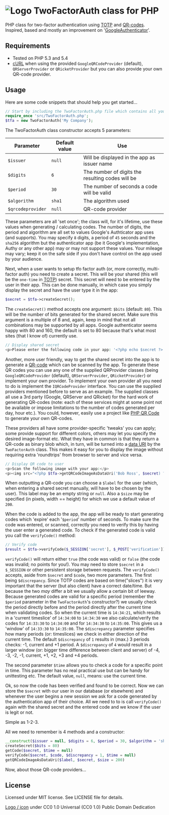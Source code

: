 # ![Logo](https://raw.githubusercontent.com/RobThree/TwoFactorAuth/master/logo.png) TwoFactorAuth class for PHP

PHP class for two-factor authentication using [TOTP](http://en.wikipedia.org/wiki/Time-based_One-time_Password_Algorithm) and [QR-codes](http://en.wikipedia.org/wiki/QR_code). Inspired, based and mostly an improvement on '[GoogleAuthenticator](https://github.com/PHPGangsta/GoogleAuthenticator)'.

## Requirements

* Tested on PHP 5.3 and 5.4
* [cURL](http://php.net/manual/en/book.curl.php) when using the provided `GoogleQRCodeProvider` (default), `QRServerProvider` or `QRicketProvider` but you can also provide your own QR-code provider.


## Usage

Here are some code snippets that should help you get started...

````php
// Start by including the TwoFactorAuth.php file which contains all you need (for now)
require_once 'src/TwoFactorAuth.php';
$tfa = new TwoFactorAuth('My Company');
````

The TwoFactorAuth class constructor accepts 5 parameters:

Parameter         | Default value | Use 
------------------|---------------|--------------------------------------------------
`$issuer`         | `null`        | Will be displayed in the app as issuer name
`$digits`         | `6`           | The number of digits the resulting codes will be
`$period`         | `30`          | The number of seconds a code will be valid
`$algorithm`      | `sha1`        | The algorithm used
`$qrcodeprovider` | `null`        | QR-code provider

These parameters are all 'set once'; the class will, for it's lifetime, use these values when generating / calculating codes. The number of digits, the period and algorithm are all set to values Google's Authticator app uses (and supports). You may specify `8` digits, a period of `45` seconds and the `sha256` algorithm but the authenticator app (be it Google's implementation, Authy or any other app) may or may not support these values. Your mileage may vary; keep it on the safe side if you don't have control on the app used by your audience.

Next, when a user wants to setup tfo factor auth (or, more correctly, multi-factor auth) you need to create a secret. This will be your shared (this will be the `one-time` in [TOTP](http://en.wikipedia.org/wiki/Time-based_One-time_Password_Algorithm)) secret. This secret will need to be entered by the user in their app. This can be done manually, in which case you simply display the secret and have the user type it in the app:

````php
$secret = $tfa->createSecret();
````

The `createSecret()` method accepts one argument: `$bits` (default: `80`). This will be the number of bits generated for the shared secret. Make sure this argument is a multiple of 8 and, again, keep in mind that not all combinations may be supported by all apps. Google authenticator seems happy with 80 and 160, the default is set to 80 because that's what most sites (that I know of) currently use.

````php
// Display shared secret
<p>Please enter the following code in your app: '<?php echo $secret ?>'</p>
````

Another, more user friendly, way to get the shared secret into the app is to generate a [QR-code](http://en.wikipedia.org/wiki/QR_code) which can be scanned by the app. To generate these QR codes you can use any one of the supplied QRProvider classes (being `GoogleQRCodeProvider` (default), `QRServerProvider`, `QRicketProvider`) or implement your own provider. To implement your own provider all you need to do is implement the `IQRCodeProvider` interface. You can use the supplied providers mentioned before to serve as an example. The supplied classes all use a 3rd party (Google, QRServer and QRicket) for the hard work of generating QR-codes (note: each of these services might at some point not be available or impose limitations to the number of codes generated per day, hour etc.). You could, however, easily use a project like [PHP QR Code](http://phpqrcode.sourceforge.net/) to generate your own QR-codes.

These providers all have some provider-specific 'tweaks' you can apply; some provide support for different colors, others may let you specify the desired image-format etc. What they have in common is that they return a QR-code as binary blob which, in turn, will be turned into a [data URI](http://en.wikipedia.org/wiki/Data_URI_scheme) by the `TwoFactorAuth` class. This makes it easy for you to display the image without requiring extra 'roundtrips' from browser to server and vice versa.

````php
// Display QR code to user
<p>Scan the following image with your app:</p>
<p><img src="<?php $tfa->getQRCodeImageAsDataUri('Bob Ross', $secret) ?>"></p>
````

When outputting a QR-code you can choose a `$label` for the user (which, when entering a shared secret manually, will have to be chosen by the user). This label may be an empty string or `null`. Also a `$size` may be specified (in pixels, width == height) for which we use a default value of `200`.

When the code is added to the app, the app will be ready to start generating codes which 'expire' each '`$period`' number of seconds. To make sure the code was entered, or scanned, correctly you need to verify this by having the user enter a generated code. To check if the generated code is valid you call the `verifyCode()` method:

````php
// Verify code
$result = $tfa->verifyCode($_SESSION['secret'], $_POST['verification']);
````

`verifyCode()` will return either `true` (the code was valid) or `false` (the code was invalid; no points for you!). You may need to store `$secret` in a `$_SESSION` or other persistent storage between requests. The `verifyCode()` accepts, aside from `$secret` and `$code`, two more parameters. The first being `$discrepancy`. Since TOTP codes are based on time("slices") it is very important that the server (but also client) have a correct date/time. But because the two *may* differ a bit we usually allow a certain bit of leeway. Because generated codes are valid for a specific period (remember the `$period` parameter in the `TwoFactorAuth`'s constructor?) we usually check the period directly before and the period directly after the current time when validating codes. So when the current time is `14:34:21`, which results in a 'current timeslice' of `14:34:00` to `14:34:30` we also calculate/verify the codes for `14:33:30` to `14:34:00` and for `14:34:30` to `14:35:00`. This gives us a 'window' of `14:33:30` to `14:35:00`. The `$discrepancy` parameter specifies how many periods (or: timeslices) we check in either direction of the current time. The default `$discrepancy` of `1` results in (max.) 3 periods checks: -1, current and +1 period. A `$discrepancy` of `4` would result in a larger window (or: bigger time difference between client and server) of -4, -3, -2, -1, current, +1, +2, +3 and +4 periods.

The second parameter `$time` allows you to check a code for a specific point in time. This parameter has no real practical use but can be handy for unittesting etc. The default value, `null`, means: use the current time.

Ok, so now the code has been verified and found to be correct. Now we can store the `$secret` with our user in our database (or elsewhere) and whenever the user begins a new session we ask for a code generated by the authentication app of their choice. All we need to to is call `verifyCode()` again with the shared secret and the entered code and we know if the user is legit or not.

Simple as 1-2-3.

All we need to remember is 4 methods and a constructor:

````php
__construct($issuer = null, $digits = 6, $period = 30, $algorithm = 'sha1', $qrcodeprovider = null)
createSecret($bits = 80)
getCode($secret, $time = null)
verifyCode($secret, $code, $discrepancy = 1, $time = null)
getQRCodeImageAsDataUri($label, $secret, $size = 200)
````

Now, about those QR-code providers...

## License

Licensed under MIT license. See LICENSE file for details.

[Logo / icon](http://www.iconmay.com/Simple/Travel_and_Tourism_Part_2/luggage_lock_safety_baggage_keys_cylinder_lock_hotel_travel_tourism_luggage_lock_icon_465) under  CC0 1.0 Universal (CC0 1.0) Public Domain Dedication
